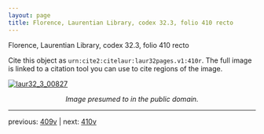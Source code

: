 ```yaml
---
layout: page
title: Florence, Laurentian Library, codex 32.3, folio 410 recto
---
```


Florence, Laurentian Library, codex 32.3, folio 410 recto

Cite this object as `urn:cite2:citelaur:laur32pages.v1:410r`.  The full image is linked to a citation tool you can use to cite regions of the image.

[![laur32_3_00827](http://www.homermultitext.org/iipsrv?IIIF=/project/homer/pyramidal/deepzoom/citelaur/laur32imgs/v1/laur32_3_00827.tif/full/800,/0/default.jpg)](http://www.homermultitext.org/ict2/?urn=urn:cite2:citelaur:laur32imgs.v1:laur32_3_00827) 

<p style="text-align: center; font-style: italic;">Image presumed to in the public domain.</p>

---

previous: [409v](../409v/) | next: [410v](../410v/)